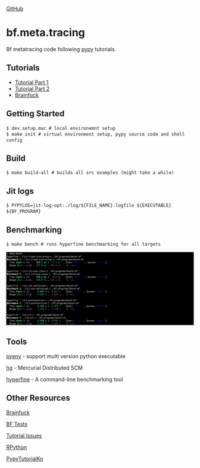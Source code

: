 [GitHub](https://github.com/Pavel-Durov/bf.meta.tracing)

# bf.meta.tracing
Bf metatracing code following [pypy](https://www.pypy.org/) tutorials.

## Tutorials

- [Tutorial Part 1](https://morepypy.blogspot.com/2011/04/tutorial-writing-interpreter-with-pypy.html)
- [Tutorial Part 2](https://morepypy.blogspot.com/2011/04/tutorial-part-2-adding-jit.html)
- [Brainfuck](https://en.wikipedia.org/wiki/Brainfuck)

## Getting Started

```shell
$ dev.setup.mac # local environemnt setup
$ make init # virtual environment setup, pypy source code and shell config
```

## Build
```shell
$ make build-all # builds all src examples (might take a while)
```

## Jit logs
```shell
$ PYPYLOG=jit-log-opt:./log/${FILE_NAME}.logfile ${EXECUTABLE} ${BF_PROGRAM}
```

## Benchmarking
```shell
$ make bench # runs hyperfine benchmarking for all targets
```

![Hyperlane benchmark example](assets/bench_screenshot.png?raw=true "Title")


## Tools

[pyenv](https://github.com/pyenv/pyenv) - support multi version python executable

[hg](https://formulae.brew.sh/formula/mercurial#default) - Mercurial Distributed SCM

[hyperfine](https://github.com/sharkdp/hyperfine) - A command-line benchmarking tool


## Other Resources
[Brainfuck](https://en.wikipedia.org/wiki/Brainfuck)

[BF Tests](https://github.com/ykjit/ykcbf/tree/master/lang_tests)

[Tutorial Issues](./docs/Issues.md)

[RPython](https://doc.pypy.org/en/latest/coding-guide.html#our-runtime-interpreter-is-rpython)

[PypyTutorialKo](https://github.com/disjukr/pypy-tutorial-ko)